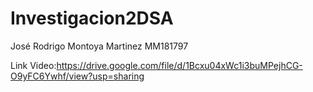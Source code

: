 # Investigacion2DSA
 
José Rodrigo Montoya Martinez MM181797

Link Video:https://drive.google.com/file/d/1Bcxu04xWc1i3buMPejhCG-O9yFC6Ywhf/view?usp=sharing
